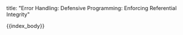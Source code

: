 <frontmatter>
title: "Error Handling: Defensive Programming: Enforcing Referential Integrity"
</frontmatter>

{{index_body}}
